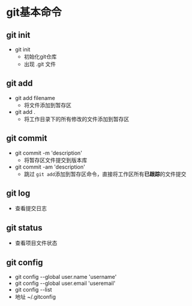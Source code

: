 # git基本命令

## git init

- git init
  - 初始化git仓库
  - 出现 .git 文件

## git add

- git add filename
  - 将文件添加到暂存区
- git add .
  - 将工作目录下的所有修改的文件添加到暂存区

## git commit

- git commit -m 'description'
  - 将暂存区文件提交到版本库
- git commit -am 'description'
  - 跳过 `git add`添加到暂存区命令，直接将工作区所有**已跟踪**的文件提交

## git log

- 查看提交日志

## git status

- 查看项目文件状态

## git config

- git config --global user.name 'username'
- git config --global user.email 'useremail'
- git config --list
- 地址 ~/.gitconfig